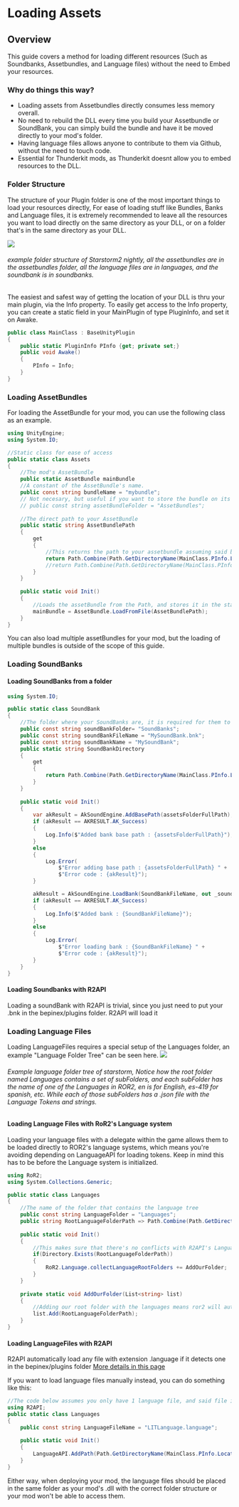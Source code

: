# Loading Assets

## Overview

This guide covers a method for loading different resources (Such as Soundbanks, Assetbundles, and Language files) without the need to Embed your resources.

### Why do things this way?

* Loading assets from Assetbundles directly consumes less memory overall.
* No need to rebuild the DLL every time you build your Assetbundle or SoundBank, you can simply build the bundle and have it be moved directly to your mod's folder.
* Having language files allows anyone to contribute to them via Github, without the need to touch code.
* Essential for Thunderkit mods, as Thunderkit doesnt allow you to embed resources to the DLL.

### Folder Structure
The structure of your Plugin folder is one of the most important things to load your resources directly, For ease of loading stuff like Bundles, Banks and Language files, it is extremely recommended to leave all the resources you want to load directly on the same directory as your DLL, or on a folder that's in the same directory as your DLL.

![](https://i.gyazo.com/7944daadc43378c1358bad5f6896bab8.png)

###### example folder structure of Starstorm2 nightly, all the assetbundles are in the assetbundles folder, all the language files are in languages, and the soundbank is in soundbanks.

The easiest and safest way of getting the location of your DLL is thru your main plugin, via the Info property. To easily get access to the Info property, you can create a static field in your MainPlugin of type PluginInfo, and set it on Awake.
```csharp
public class MainClass : BaseUnityPlugin
{
	public static PluginInfo PInfo {get; private set;}
	public void Awake()
	{
		PInfo = Info;
	}
}
```
### Loading AssetBundles
For loading the AssetBundle for your mod, you can use the following class as an example.
```csharp
using UnityEngine;
using System.IO;

//Static class for ease of access
public static class Assets
{
	//The mod's AssetBundle
	public static AssetBundle mainBundle 
	//A constant of the AssetBundle's name.
	public const string bundleName = "mybundle";
	// Not necesary, but useful if you want to store the bundle on its own folder.
	// public const string assetBundleFolder = "AssetBundles";
	
	//The direct path to your AssetBundle
	public static string AssetBundlePath
	{
		get
		{
			//This returns the path to your assetbundle assuming said bundle is on the same folder as your DLL. If you have your bundle in a folder, you can uncomment the statement below this one.
			return Path.Combine(Path.GetDirectoryName(MainClass.PInfo.Location), myBundle);
			//return Path.Combine(Path.GetDirectoryName(MainClass.PInfo.Location), assetBundleFolder, myBundle);
		}
	}
	
	public static void Init()
	{
		//Loads the assetBundle from the Path, and stores it in the static field.
		mainBundle = AssetBundle.LoadFromFile(AssetBundlePath);
	}
}
```
You can also load multiple assetBundles for your mod, but the loading of multiple bundles is outside of the scope of this guide.
### Loading SoundBanks
#### Loading SoundBanks from a folder
```csharp
using System.IO;

public static class SoundBank
{
	//The folder where your SoundBanks are, it is required for them to be in a folder.
	public const string soundBankFolder= "SoundBanks";
	public const string soundBankFileName = "MySoundBank.bnk";
	public const string soundBankName = "MySoundBank";
	public static string SoundBankDirectory
	{
		get
		{
			return Path.Combine(Path.GetDirectoryName(MainClass.PInfo.Location), soundBankFolder);
		}
	}
	
	public static void Init()
	{
		var akResult = AkSoundEngine.AddBasePath(assetsFolderFullPath);
		if (akResult == AKRESULT.AK_Success)
		{
			Log.Info($"Added bank base path : {assetsFolderFullPath}");
		}
		else
		{
			Log.Error(
				$"Error adding base path : {assetsFolderFullPath} " +
				$"Error code : {akResult}");
		}

		akResult = AkSoundEngine.LoadBank(SoundBankFileName, out _soundBankId);
		if (akResult == AKRESULT.AK_Success)
		{
			Log.Info($"Added bank : {SoundBankFileName}");
		}
		else
		{
			Log.Error(
				$"Error loading bank : {SoundBankFileName} " +
				$"Error code : {akResult}");
		}
	}
}
```
#### Loading Soundbanks with R2API
Loading a soundBank with R2API is trivial, since you just need to put your .bnk in the bepinex/plugins folder. R2API will load it

### Loading Language Files
Loading LanguageFiles requires a special setup of the Languages folder, an example "Language Folder Tree" can be seen here.
![](https://cdn.discordapp.com/attachments/575431803523956746/946545906658975744/LangTreeExample.png)
###### Example language folder tree of starstorm, Notice how the root folder named Languages contains a set of subFolders, and each subFolder has the name of one of the Languages in ROR2, en is for English, es-419 for spanish, etc. While each of those subFolders has a .json file with the Language Tokens and strings.
#### Loading Language Files with RoR2's Language system
Loading your language files with a delegate within the game allows them to be loaded directly to ROR2's language systems, which means you're avoiding depending on LanguageAPI for loading tokens.
Keep in mind this has to be before the Language system is initialized.

```cs
using RoR2;
using System.Collections.Generic;

public static class Languages
{
	//The name of the folder that contains the language tree
	public const string LanguageFolder = "Languages";
	public string RootLanguageFolderPath => Path.Combine(Path.GetDirectoryName(MainClass.PInfo.Location), LanguageFolder);
	
	public static void Init()
	{
		//This makes sure that there's no conflicts with R2API's Language systems. Important!
		if(Directory.Exists(RootLanguageFolderPath)) 
		{
			RoR2.Language.collectLanguageRootFolders += AddOurFolder;
		}
	}
	
	private static void AddOurFolder(List<string> list)
	{
		//Adding our root folder with the languages means ror2 will automatically load our language files.
		list.Add(RootLanguageFolderPath);
	}
}
```
#### Loading LanguageFiles with R2API
R2API automatically load any file with extension .language if it detects one in the bepinex/plugins folder
[More details in this page](https://risk-of-thunder.github.io/R2Wiki/Mod-Creation/Assets/Localization/)

If you want to load language files manually instead, you can do something like this:
```csharp
//The code below assumes you only have 1 language file, and said file is in the same directory as your DLL.
using R2API;
public static class Languages
{
	public const string LanguageFileName = "LITLanguage.language";
	
	public static void Init()
	{
		LanguageAPI.AddPath(Path.GetDirectoryName(MainClass.PInfo.Location), languageFileName);
	}
}
```
Either way, when deploying your mod, the language files should be placed in the same folder as your mod's .dll with the correct folder structure or your mod won't be able to access them.
